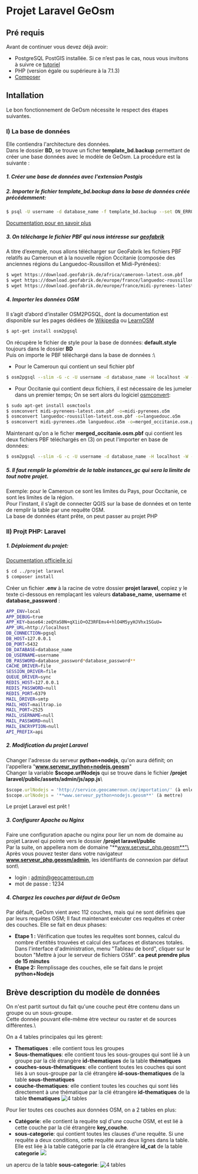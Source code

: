 # Projet Laravel GeOsm
## Pré requis
Avant de continuer vous devez déjà avoir:
- PostgreSQL PostGIS installée. Si ce n’est pas le cas, nous vous invitons à suivre ce [tutoriel](https://learnosm.org/it/osm-data/setting-up-postgresql/)
- PHP (version égale ou supérieure à la 7.1.3)
- [Composer](https://getcomposer.org/)

## Intallation
Le bon fonctionnement de GeOsm nécessite le respect des étapes suivantes.
### I) La base de données
Elle contiendra l'architecture des données. \
Dans le dossier **BD**, se trouve un ficher **template_bd.backup** permettant de créer une base données avec le modèle de GeOsm.
La procédure est la suivante :
##### 1. Créer une base de données avec l'extension Postgis

##### 2. Importer le fichier **template_bd.backup** dans la base de données créée précédemment:


```sh
$ psql -U username -d database_name -f template_bd.backup --set ON_ERROR_STOP=on
```
[Documentation pour en savoir plus](http://www.postgresqltutorial.com/postgresql-restore-database/)

##### 3. On télécharge le fichier PBF qui nous intéresse sur [geofabrik](http://download.geofabrik.de/)
A titre d’exemple, nous allons télécharger sur GeoFabrik les fichiers PBF relatifs au Cameroun et à la nouvelle région Occitanie (composée des anciennes régions du Languedoc-Roussillon et Midi-Pyrénées):
```sh
$ wget https://download.geofabrik.de/africa/cameroon-latest.osm.pbf
$ wget https://download.geofabrik.de/europe/france/languedoc-roussillon-latest.osm.pbf
$ wget https://download.geofabrik.de/europe/france/midi-pyrenees-latest.osm.pbf
```
##### 4. Importer les données OSM 

Il s’agit d’abord d’installer OSM2PGSQL, dont la documentation est disponible sur les pages dédiées de [Wikipedia](https://wiki.openstreetmap.org/wiki/Osm2pgsql) ou [LearnOSM](https://learnosm.org/en/osm-data/osm2pgsql/)
```sh
$ apt-get install osm2pgsql
```
On récupère le fichier de style pour la base de données: **default.style** toujours dans le dossier **BD** \
Puis on importe le PBF téléchargé dans la base de données :\

- Pour le Cameroun qui contient un seul fichier pbf 
```sh
$ osm2pgsql --slim -G -c -U username -d database_name -H localhost -W --hstore-all -S default.style cameroon-latest.osm.pbf
```
- Pour Occitanie qui contient deux fichiers, il est nécessaire de les jumeler dans un premier temps; On se sert alors du logiciel [osmconvert](https://wiki.openstreetmap.org/wiki/Osmconvert):
```sh
$ sudo apt-get install osmctools
$ osmconvert midi-pyrenees-latest.osm.pbf -o=midi-pyrenees.o5m
$ osmconvert languedoc-roussillon-latest.osm.pbf -o=languedouc.o5m
$ osmconvert midi-pyrenees.o5m languedouc.o5m -o=merged_occitanie.osm.pbf
```
Maintenant qu'on a le ficher **merged_occitanie.osm.pbf** qui contient les deux fichiers PBF téléchargés en (3) on peut l'importer en base de données:
```sh
$ osm2pgsql --slim -G -c -U username -d database_name -H localhost -W --hstore-all -S default.style merged_occitanie.osm.pbf
```
##### 5.  Il faut remplir la géométrie de la table **instances_gc** qui sera la limite de tout notre projet.

Exemple: pour le Cameroun ce sont les limites du Pays, pour Occitanie, ce sont les limites de la région.\
Pour l'instant, il s’agit de connecter QGIS sur la base de données et on tente de remplir la table par une requête OSM. \
La base de données étant prête, on peut passer au projet PHP

### II) Projt PHP: Laravel

##### 1.  Déploiement du projet:
[Documentation officielle ici](https://laravel.com/docs/5.8)
```sh
$ cd ../projet laravel
$ composer install
```
Créer un fichier **.env** à la racine de votre dossier **projet laravel**, copiez y le texte ci-dessous en remplaçant les valeurs **database_name**, **username** et **database_password** :
```sh
APP_ENV=local
APP_DEBUG=true
APP_KEY=base64:zeQYaS0N+qX1iO+OZ3RFEmv4+hlO4M5yyHJVhx1SGuU=
APP_URL=http://localhost
DB_CONNECTION=pgsql
DB_HOST=127.0.0.1
DB_PORT=5432
DB_DATABASE=database_name
DB_USERNAME=username
DB_PASSWORD=database_password*database_password**
CACHE_DRIVER=file
SESSION_DRIVER=file
QUEUE_DRIVER=sync
REDIS_HOST=127.0.0.1
REDIS_PASSWORD=null
REDIS_PORT=6379
MAIL_DRIVER=smtp
MAIL_HOST=mailtrap.io
MAIL_PORT=2525
MAIL_USERNAME=null
MAIL_PASSWORD=null
MAIL_ENCRYPTION=null
API_PREFIX=api
```

##### 2.  Modification du projet Laravel
Changer l'adresse du serveur **python+nodejs**, qu'on aura définit; on l'appellera "**www.serveur_python+nodejs.geosm**" \
Changer la variable **$scope.urlNodejs** qui se trouve dans le fichier **/projet laravel/public/assets/admin/js/app.js**\
```js
$scope.urlNodejs = 'http://service.geocameroun.cm/importation/' (à enlever)
$scope.urlNodejs = '**www.serveur_python+nodejs.geosm**' (à mettre)
```
Le projet Laravel est prêt !
##### 3.  Configurer Apache ou Nginx

Faire une configuration apache ou nginx pour lier un nom de domaine au projet Laravel qui pointe vers le dossier **/projet laravel/public** \
Par la suite, on appellera nom de domaine "**www.serveur_php.geosm**"\
Après vous pouvez tester dans votre navigateur **www.serveur_php.geosm/admin**, les identifiants de connexion par défaut sont\
 - login : admin@geocameroun.cm
 - mot de passe : 1234
 
##### 4.  Chargez les couches par défaut de GeOsm
Par défault, GeOsm vient avec 112 couches, mais qui ne sont définies que par leurs requêtes OSM; Il faut maintenant exécuter ces requêtes et créer des couches. Elle se fait en deux phases:
- **Etape 1 :** Vérification que toutes les requêtes sont bonnes, calcul du nombre d'entités trouvées et calcul des surfaces et distances totales.\
Dans l'interface d'administration, menu "Tableau de bord", cliquer sur le bouton "Mettre à jour le serveur de fichiers OSM". **ca peut prendre plus de 15 minutes**
- **Etape 2:** Remplissage des couches, elle se fait dans le projet **python+Nodejs**

## Brève description du modèle de données
On n'est partit surtout du fait qu'une couche peut être contenu dans un groupe ou un sous-groupe.\
Cette donnée pouvant elle-même ètre vecteur ou raster et de sources différentes.\

On a 4 tables principales qui les gèrent:
- **Thematiques** : elle contient tous les groupes
- **Sous-thematiques**: elle contient tous les sous-groupes qui sont lié à un groupe par la clé étrangère **id-thematiques** de la table **thématiques**
- **couches-sous-thématiques**: elle contient toutes les couches qui sont liés à un sous-groupe par la clé étrangère **id-sous-thematiques** de la table **sous-thematiques**
- **couche-thematiques**: elle contient toutes les couches qui sont liés directement à une thématique par la clé étrangère **id-thematiques** de la table **thematiques**
 ![4 tables](https://raw.githubusercontent.com/GeoOSM/GeoOSM_Backend/master/thematiques.PNG)

Pour lier toutes ces couches aux données OSM, on a 2 tables en plus:
- **Catégorie**: elle contient la requête sql d'une couche OSM, et est lié à cette couche par la clé étrangère **key_couche**.
- **sous-categorie**: qui contient toutes les clauses d'une requête. Si une requête a deux conditions, cette requête aura deux lignes dans la table. Elle est liée à la table catégorie par la clé étrangère **id_cat** de la table **categorie**
 ![](https://raw.githubusercontent.com/GeoOSM/GeoOSM_Backend/master/osm.PNG)

un apercu de la table **sous-categorie**:
 ![4 tables](https://raw.githubusercontent.com/GeoOSM/GeoOSM_Backend/master/requete.PNG)
